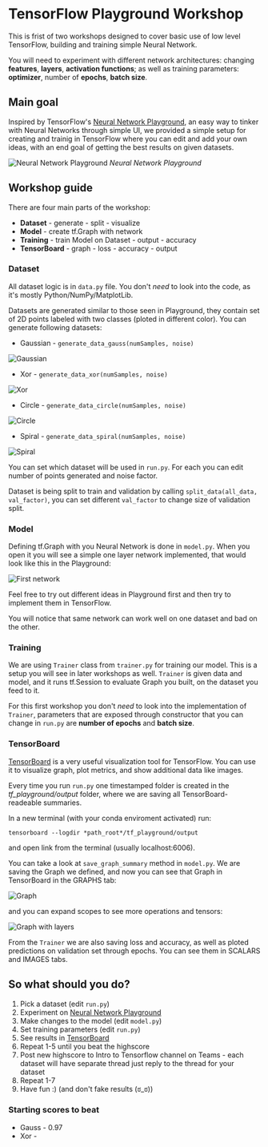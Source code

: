 # TensorFlow Playground Workshop
This is frist of two workshops designed to cover basic use of low level TensorFlow, building and training simple Neural Network.

You will need to experiment with different network architectures: changing **features**, **layers**, **activation functions**; as well as training parameters: **optimizer**, number of **epochs**, **batch size**.

## Main goal
Inspired by TensorFlow's [Neural Network Playground](https://playground.tensorflow.org/), an easy way to tinker with Neural Networks through simple UI, we provided a simple setup for creating and trainig in TensorFlow where you can edit and add your own ideas, with an end goal of getting the best results on given datasets.

![Neural Network Playground](resources/playground.png)
*Neural Network Playground*

## Workshop guide
There are four main parts of the workshop:
* **Dataset** - generate - split - visualize
* **Model** - create tf.Graph with network
* **Training** - train Model on Dataset - output - accuracy
* **TensorBoard** - graph - loss - accuracy - output

### Dataset
All dataset logic is in `data.py` file.
You don't *need* to look into the code, as it's mostly Python/NumPy/MatplotLib.

Datasets are generated similar to those seen in Playground, they contain set of 2D points labeled with two classes (ploted in different color).
You can generate following datasets:
* Gaussian - `generate_data_gauss(numSamples, noise)`

![Gaussian](resources/gauss.png)

* Xor - `generate_data_xor(numSamples, noise)`

![Xor](resources/xor.png)

* Circle - `generate_data_circle(numSamples, noise)`

![Circle](resources/circle.png)

* Spiral - `generate_data_spiral(numSamples, noise)`

![Spiral](resources/spiral.png)

You can set which dataset will be used in `run.py`. For each you can edit number of points generated and noise factor.

Dataset is being split to train and validation by calling `split_data(all_data, val_factor)`, you can set different `val_factor` to change size of validation split.

### Model
Defining tf.Graph with you Neural Network is done in `model.py`.
When you open it you will see a simple one layer network implemented, that would look like this in the Playground:

![First network](resources/first_net.png)

Feel free to try out different ideas in Playground first and then try to implement them in TensorFlow.

You will notice that same network can work well on one dataset and bad on the other.

### Training
We are using `Trainer` class from `trainer.py` for training our model. This is a setup you will see in later workshops as well. `Trainer` is given data and model, and it runs tf.Session to evaluate Graph you built, on the dataset you feed to it.

For this first workshop you don't *need* to look into the implementation of `Trainer`, parameters that are exposed through constructor that you can change in `run.py` are **number of epochs** and **batch size**.

### TensorBoard
[TensorBoard](https://www.tensorflow.org/guide/summaries_and_tensorboard) is a very useful visualization tool for TensorFlow.
You can use it to visualize graph, plot metrics, and show additional data like images.

Every time you run `run.py` one timestamped folder is created in the *tf_playground/output* folder, where we are saving all TensorBoard-readeable summaries.

In a new terminal (with your conda enviroment activated) run:
```
tensorboard --logdir *path_root*/tf_playground/output
```
and open link from the terminal (usually localhost:6006).

You can take a look at `save_graph_summary` method in `model.py`. We are saving the Graph we defined, and now you can see that Graph in TensorBoard in the GRAPHS tab:

![Graph](resources/graph.png)

and you can expand scopes to see more operations and tensors:

![Graph with layers](resources/graph_layers.png)

From the `Trainer` we are also saving loss and accuracy, as well as ploted predictions on validation set through epochs. You can see them in SCALARS and IMAGES tabs.

## So what should you do?

1. Pick a dataset (edit `run.py`)
2. Experiment on [Neural Network Playground](https://playground.tensorflow.org/)
3. Make changes to the model (edit `model.py`)
4. Set training parameters (edit `run.py`)
5. See results in [TensorBoard](#TensorBoard)
6. Repeat 1-5 until you beat the highscore
7. Post new highscore to Intro to Tensorflow channel on Teams - each dataset will have separate thread just reply to the thread for your dataset
8. Repeat 1-7
0. Have fun :) (and don't fake results (ಠ_ಠ))

### Starting scores to beat
* Gauss - 0.97
* Xor - 